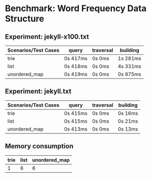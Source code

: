 # Benchmark: Word Frequency Data Structure



## Experiment: jekyll-x100.txt

  |Scenarios/Test Cases|  query |  traversal |  building |
  |--------------------|  ---|  ---|  ---|
   | trie |  0s 417ms  |  0s 0ms  |  1s 281ms  |
   | list |  0s 418ms  |  0s 0ms  |  4s 331ms  |
   | unordered_map |  0s 419ms  |  0s 0ms  |  0s 975ms  |




## Experiment: jekyll.txt

  |Scenarios/Test Cases|  query |  traversal |  building |
  |--------------------|  ---|  ---|  ---|
   | trie |  0s 415ms  |  0s 0ms  |  0s 16ms  |
   | list |  0s 415ms  |  0s 0ms  |  0s 21ms  |
   | unordered_map |  0s 413ms  |  0s 0ms  |  0s 13ms  |




## Memory consumption

|  trie |  list |  unordered_map |
|  ---|  ---|  ---|
|  1 |  6 |  6 |

